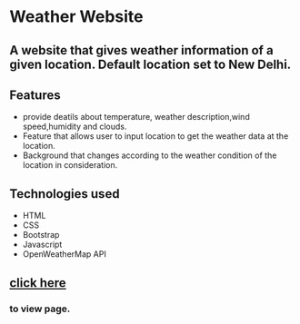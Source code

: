<h1>Weather Website</h1>
<h2>A website that gives weather information of a given location. Default location set to New Delhi.</h2>
<h2>Features</h2>
<ul>
  <li>provide deatils about temperature, weather description,wind speed,humidity and clouds.</li>
  <li>Feature that allows user to input location to get the weather data at the location.</li>
  <li>Background that changes according to the weather condition of the location in consideration.</li>
</ul>

<h2>Technologies used</h2>
<ul>
  <li>HTML</li>
  <li>CSS</li>
  <li>Bootstrap</li>
  <li>Javascript</li>
  <li>OpenWeatherMap API</li>
</ul>
<h2><a href="https://mrchr0matic.github.io/Weather/"> click here</a><h3> to view page.</h3></h2>
